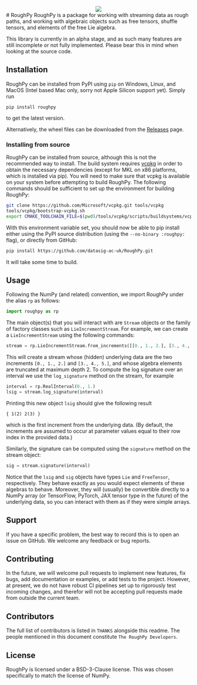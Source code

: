 <center>
  <img src="https://raw.githubusercontent.com/datasig-ac-uk/RoughPy/main/branding/logo/logo_white_square.jpg">
</center>
# RoughPy
RoughPy is a package for working with streaming data as rough paths, and working with algebraic objects such as free tensors, shuffle tensors, and elements of the free Lie algebra.

This library is currently in an alpha stage, and as such many features are still incomplete or not fully implemented. Please bear this in mind when looking at the source code.


## Installation
RoughPy can be installed from PyPI using `pip` on Windows, Linux, and MacOS (Intel based Mac only, sorry not Apple Silicon support yet). Simply run
```
pip install roughpy
```
to get the latest version.

Alternatively, the wheel files can be downloaded from the [Releases](https://github.com/datasig-ac-uk/RoughPy/releases) page.

### Installing from source
RoughPy can be installed from source, although this is not the recommended way to install.
The build system requires [vcpkg](https://github.com/Microsoft/vcpkg) in order to obtain the necessary dependencies (except for MKL on x86 platforms, which is installed via pip).
You will need to make sure that vcpkg is available on your system before attempting to build RoughPy.
The following commands should be sufficient to set up the environment for building RoughPy:
```bash
git clone https://github.com/Microsoft/vcpkg.git tools/vcpkg
tools/vcpkg/bootstrap-vcpkg.sh
export CMAKE_TOOLCHAIN_FILE=$(pwd)/tools/vcpkg/scripts/buildsystems/vcpkg.cmake
```
With this environment variable set, you should now be able to pip install 
either using the PyPI source distribution (using the `--no-binary :roughpy:` 
flag), or directly from GitHub:
```bash
pip install https://github.com/datasig-ac-uk/RoughPy.git
```
It will take some time to build.

## Usage
Following the NumPy (and related) convention, we import RoughPy under the alias `rp` as follows:
```python
import roughpy as rp
```
The main object(s) that you will interact with are `Stream` objects or the family of factory classes such as `LieIncrementStream`. For example, we can create a `LieIncrementStream` using the following commands:
```python
stream = rp.LieIncrementStream.from_increments([[0., 1., 2.], [3., 4., 5.]], depth=2)
```
This will create a stream whose (hidden) underlying data are the two increments `[0., 1., 2.]` and `[3., 4., 5.]`, and whose algebra elements are truncated at maximum depth 2.
To compute the log signature over an interval we use the `log_signature` method on the stream, for example
```python
interval = rp.RealInterval(0., 1.)
lsig = stream.log_signature(interval)
```
Printing this new object `lsig` should give the following result
```
{ 1(2) 2(3) }
```
which is the first increment from the underlying data. (By default, the increments are assumed to occur at parameter values equal to their row index in the provided data.)

Similarly, the signature can be computed using the `signature` method on the stream object:
```python
sig = stream.signature(interval)
```
Notice that the `lsig` and `sig` objects have types `Lie` and `FreeTensor`, respectively. They behave exactly as you would expect elements of these algebras to behave. Moreover, they will (usually) be convertible directly to a NumPy array (or TensorFlow, PyTorch, JAX tensor type in the future) of the underlying data, so you can interact with them as if they were simple arrays.



## Support
If you have a specific problem, the best way to record this is to open an issue on GitHub. We welcome any feedback or bug reports.

## Contributing 
In the future, we will welcome pull requests to implement new features, fix bugs, add documentation or examples, or add tests to the project.
However, at present, we do not have robust CI pipelines set up to rigorously test incoming changes, and therefor will not be accepting pull requests made from outside the current team.


## Contributors
The full list of contributors is listed in `THANKS` alongside this readme. The people mentioned in this document constitute `The RoughPy Developers`.

## License
RoughPy is licensed under a BSD-3-Clause license. This was chosen specifically to match the license of NumPy.
